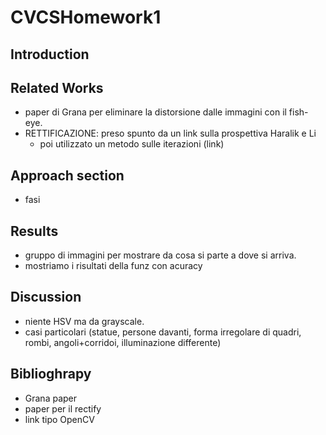 # CVCSHomework1

## Introduction

## Related Works
- paper di Grana per eliminare la distorsione dalle immagini con il fish-eye.
- RETTIFICAZIONE: preso spunto da un link sulla prospettiva Haralik e Li
  - poi utilizzato un metodo sulle iterazioni (link)

## Approach section
- fasi

## Results
- gruppo di immagini per mostrare da cosa si parte a dove si arriva.
- mostriamo i risultati della funz con acuracy

## Discussion
- niente HSV ma da grayscale.
- casi particolari (statue, persone davanti, forma irregolare di quadri, rombi, angoli+corridoi, illuminazione differente)

## Biblioghrapy
- Grana paper
- paper per il rectify
- link tipo OpenCV
